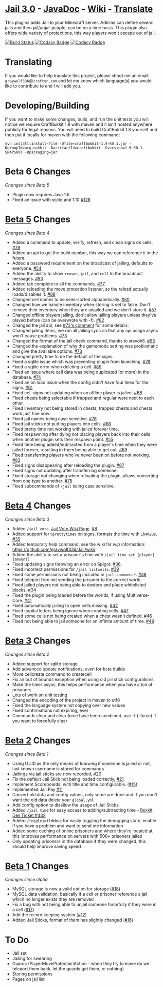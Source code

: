 [Jail 3.0](http://ci.graywolf336.com/job/Jail/) - [JavaDoc](http://ci.graywolf336.com/job/Jail/javadoc) - [Wiki](https://github.com/graywolf336/Jail/wiki) - [Translate](https://translate.lingohub.com/craftyn/jail-plugin/dashboard)
====
This plugins adds Jail to your Minecraft server. Admins can define several jails and then jail/unjail people, can be on a time basis. This plugin also offers wide variety of protections, this way players won't escape out of jail.

[![Build Status](http://ci.graywolf336.com/job/Jail/badge/icon)](http://ci.graywolf336.com/job/Jail/) [![Codacy Badge](https://api.codacy.com/project/badge/Grade/7934cceb4d27488f99ccba52f30681d1)](https://www.codacy.com/app/graywolf336/Jail?utm_source=github.com&amp;utm_medium=referral&amp;utm_content=graywolf336/Jail&amp;utm_campaign=Badge_Grade) [![Codacy Badge](https://api.codacy.com/project/badge/Coverage/7934cceb4d27488f99ccba52f30681d1)](https://www.codacy.com/app/graywolf336/Jail?utm_source=github.com&amp;utm_medium=referral&amp;utm_content=graywolf336/Jail&amp;utm_campaign=Badge_Coverage)

Translating
===
If you would like to help translate this project, please shoot me an email `graywolf336`@`craftyn.com` and let me know which language(s) you would like to contribute to and I will add you.

Developing/Building
===
If you want to make some changes, build, and run the unit tests you will notice we require CraftBukkit 1.8 with maven and it isn't hosted anywhere publicly for legal reasons. You will need to build CraftBukkit 1.8 yourself and then put it locally for maven with the following command:

`mvn install:install-file -Dfile=craftbukkit-1.9-R0.1.jar -DgroupId=org.bukkit -DartifactId=craftbukkit -Dversion=1.9-R0.1-SNAPSHOT -Dpackaging=jar`

Beta 6 Changes
===
*Changes since Beta 5*
* Plugin now requires Java 1.8
* Fixed an issue with sqlite and 1.10 [#128](https://github.com/graywolf336/Jail/issues/128)

[Beta 5](https://github.com/graywolf336/Jail/releases/tag/v3.0.0-beta.5) Changes
===
*Changes since Beta 4*
* Added a command to update, verify, refresh, and clean signs on cells. [#79](https://github.com/graywolf336/Jail/issues/79)
* Added an api to get the build number, this way we can reference it in the future.
* Added a password requirement on the broadcast of jailing, defaults to everyone. [#54](https://github.com/graywolf336/Jail/issues/54)
* Added the ability to show `reason`, `jail`, and `cell` to the broadcast messages. [#53](https://github.com/graywolf336/Jail/issues/53)
* Added tab complete to all the commands. [#77](https://github.com/graywolf336/Jail/issues/77)
* Added reloading the move protection listener, so the reload actually loads/disables it. [#88](https://github.com/graywolf336/Jail/issues/88)
* Changed cell names to be semi-sorted alphabetically. [#80](https://github.com/graywolf336/Jail/issues/80)
* Changed how we handle inventory when storing is set to false. Don't remove their inventory when they are unjailed and we don't store it. [#57](https://github.com/graywolf336/Jail/issues/57)
* Changed offline players jailing, don't allow jailing players unless they've played before (can be overwrote with -f). [#82](https://github.com/graywolf336/Jail/issues/82)
* Changed the jail api, see [#72's comment](https://github.com/graywolf336/Jail/issues/72#issuecomment-104757472) for some details.
* Changed jailing items, we run all jailing sync so that any api usage async won't cause problems. [#73](https://github.com/graywolf336/Jail/issues/73)
* Changed the format of the jail check command, thanks to stevoh6. [#65](https://github.com/graywolf336/Jail/pull/65)
* Changed the explanation of why the gamemode setting was problematic and give the available options. [#73](https://github.com/graywolf336/Jail/issues/73)
* Changed pretty time to be the default of the signs.
* Fixed a sqlite issue which was preventing plugin from launching. [#78](https://github.com/graywolf336/Jail/issues/78)
* Fixed a sqlite error when deleting a cell. [#89](https://github.com/graywolf336/Jail/issues/89)
* Fixed an issue where cell data was being duplicated (or more) in the database. [#74](https://github.com/graywolf336/Jail/issues/74)
* Fixed an on load issue when the config didn't have four lines for the signs. [#61](https://github.com/graywolf336/Jail/issues/61)
* Fixed cell signs not updating when an offline player is jailed. [#68](https://github.com/graywolf336/Jail/issues/68)
* Fixed chests being selectable if trapped and regular were next to each other.
* Fixed inventory not being stored in chests, trapped chests and chests work just fine now.
* Fixed jail names being case sensitive. [#76](https://github.com/graywolf336/Jail/issues/76)
* Fixed jail sticks not putting players into cells. [#68](https://github.com/graywolf336/Jail/issues/68)
* Fixed pretty time not working with jailed forever time.
* Fixed respawning after dying not placing players back into their cells when another plugin sets their respawn point. [#55](https://github.com/graywolf336/Jail/issues/55)
* Fixed time being added/subtracted from a player's time when they were jailed forever, resulting in them being able to get out. [#69](https://github.com/graywolf336/Jail/issues/69)
* Fixed transferring players who've never been on before not working. [#83](https://github.com/graywolf336/Jail/issues/83)
* Fixed signs disappearing after reloading the plugin. [#67](https://github.com/graywolf336/Jail/issues/67)
* Fixed signs not updating after transferring someone.
* Fixed storage not changing when reloading the plugin, allows converting from one type to another. [#75](https://github.com/graywolf336/Jail/issues/75)
* Fixed subcommands of `/jail` being case sensitive.

[Beta 4](https://github.com/graywolf336/Jail/releases/tag/v3.0.0-beta.4) Changes
===
*Changes since Beta 3*
* Added `/jail vote`. [Jail Vote Wiki Page](https://github.com/graywolf336/Jail/wiki/Jail-Vote). [#8](https://github.com/graywolf336/Jail/issues/8)
* Added support for `%prettytime%` on signs, formats the time with `1h4m20s`. [#35](https://github.com/graywolf336/Jail/issues/35)
* Added temporary help command, see the wiki for *wip* information: https://github.com/graywolf336/Jail/wiki/
* Added the ability to set a prisoner's time with `/jail time set [player] [amount]`
* Fixed updating signs throwing an error on Spigot. [#36](https://github.com/graywolf336/Jail/issues/36)
* Fixed incorrect permissions for `/jail listcells`. [#39](https://github.com/graywolf336/Jail/issues/39)
* Fixed some permissions not being included in `jail.command.*`. [#38](https://github.com/graywolf336/Jail/issues/38)
* Fixed teleport free not sending the prisoner to the correct world.
* Fixed jailed players not being able to destory and place whitelisted blocks. [#34](https://github.com/graywolf336/Jail/issues/34)
* Fixed the plugin being loaded before the worlds, if using Multiverse-Core. [#41](https://github.com/graywolf336/Jail/issues/41)
* Fixed automatically jailing to open cells missing. [#42](https://github.com/graywolf336/Jail/issues/42)
* Fixed capital letters being ignore when creating cells. [#47](https://github.com/graywolf336/Jail/issues/47)
* Fixed some cells not being created when a chest wasn't defined. [#46](https://github.com/graywolf336/Jail/issues/46)
* Fixed not being able to jail someone for an infinite amount of time. [#49](https://github.com/graywolf336/Jail/issues/49)

[Beta 3](https://github.com/graywolf336/Jail/releases/tag/v3.0.0-beta.3) Changes
===
*Changes since Beta 2*
* Added support for sqlite storage
* Add advanced update notifications, even for beta builds
* Move cellcreate command to createcell
* Fix an out of bounds exception when using old jail stick configurations
* Make the timer async, this helps performance when you have a ton of prisoners
* Lots of work on unit testing
* Changed the encoding of the project in maven to utf8
* Fixed the language system not copying over new values
* Fixed confirmations not expiring, ever
* Commands clear and clear force have been combined, use -f (-force) if you want to forcefully clear

[Beta 2](https://github.com/graywolf336/Jail/releases/tag/v3.0.0-beta.2) Changes
===
*Changes since Beta 1*
* Using UUID as the only means of knowing if someone is jailed or not, last known username is stored for commands
* Jailings via jail sticks are now recorded, [#20](https://github.com/graywolf336/Jail/issues/20)
* Fix the default Jail Stick not being loaded correctly, [#21](https://github.com/graywolf336/Jail/issues/21)
* Implement Scoreboards, with title and time configurable. ([#15](https://github.com/graywolf336/Jail/issues/15))
* Implemented Jail Pay [#11](https://github.com/graywolf336/Jail/issues/11)
* Convert old data and config values, only some are done and if you don't want the old data delete your `global.yml`
* Add config option to disallow the usage of Jail Sticks
* Added `/jail time` for easy access to adding/subtracting time - [Bukkit Dev Ticket #432](http://dev.bukkit.org/bukkit-plugins/jail/tickets/432/)
* Added `/togglejaildebug` for easily toggling the debugging state, enable if you have a problem and want to send me information
* Added some caching of online prisoners and where they're located at, this improves performance on servers with 500+ prisoners jailed
* Only updating prisoners in the database if they were changed, this should help improve saving speed

[Beta 1](https://github.com/graywolf336/Jail/releases/tag/v3.0.0-beta.1) Changes
===
*Changes since alpha*
* MySQL storage is now a valid option for storage ([#18](https://github.com/graywolf336/Jail/issues/18))
* MySQL data validation, basically if a cell or prisoner reference a jail which no longer exists they are removed
* Fix a bug with not being able to unjail someone forcefully if they were in a cell ([#17](https://github.com/graywolf336/Jail/issues/17))
* Add the record keeping system ([#12](https://github.com/graywolf336/Jail/issues/12))
* Added Jail Sticks, format of them has slightly changed ([#16](https://github.com/graywolf336/Jail/issues/16))

To Do
===
* Jail set
* Jailing for swearing
* Guards (PlayerMoveProtectionAction - when they try to move do we teleport them back, let the guards get them, or nothing)
* Storing permissions
* Pages on jail list
